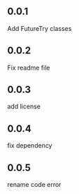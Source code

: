 ## 0.0.1

Add FutureTry classes 

## 0.0.2

Fix readme file

## 0.0.3

add license

## 0.0.4

fix dependency

## 0.0.5

rename code error